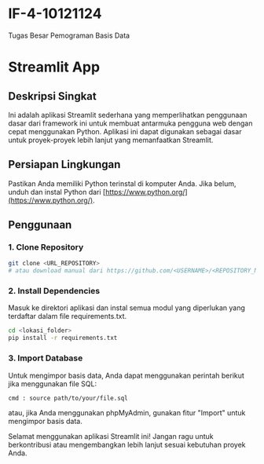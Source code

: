 # IF-4-10121124
Tugas Besar Pemograman Basis Data

# Streamlit App

## Deskripsi Singkat
Ini adalah aplikasi Streamlit sederhana yang memperlihatkan penggunaan dasar dari framework ini untuk membuat antarmuka pengguna web dengan cepat menggunakan Python. Aplikasi ini dapat digunakan sebagai dasar untuk proyek-proyek lebih lanjut yang memanfaatkan Streamlit.

## Persiapan Lingkungan
Pastikan Anda memiliki Python terinstal di komputer Anda. Jika belum, unduh dan instal Python dari [https://www.python.org/](https://www.python.org/).

## Penggunaan
### 1. Clone Repository
```bash
git clone <URL_REPOSITORY>
# atau download manual dari https://github.com/<USERNAME>/<REPOSITORY_NAME>
```

### 2. Install Dependencies
Masuk ke direktori aplikasi dan instal semua modul yang diperlukan yang terdaftar dalam file requirements.txt.
```bash
cd <lokasi_folder>
pip install -r requirements.txt
```

### 3. Import Database
Untuk mengimpor basis data, Anda dapat menggunakan perintah berikut jika menggunakan file SQL:
```bash
cmd : source path/to/your/file.sql
```
atau, jika Anda menggunakan phpMyAdmin, gunakan fitur "Import" untuk mengimpor basis data.

Selamat menggunakan aplikasi Streamlit ini! Jangan ragu untuk berkontribusi atau mengembangkan lebih lanjut sesuai kebutuhan proyek Anda.
